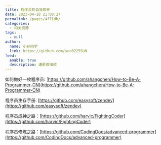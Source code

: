```yaml
---
title: 程序员的自我修养
date: 2023-04-18 21:08:27
permalink: /pages/4f71db/
categories: 
  - 相关资源
tags: 
  - null
author: 
  name: 小孙同学
  link: https://github.com/sun0225SUN
feed: 
  enable: true
  description: 请更改描述
---
```


如何做好一枚程序员: [https://github.com/ahangchen/How-to-Be-A-Programmer-CN](https://github.com/ahangchen/How-to-Be-A-Programmer-CN)

程序员生存手册: [https://github.com/easysoft/zendev](https://github.com/easysoft/zendev)


程序员成神之路：[https://github.com/harvic/FightingCoder](https://github.com/harvic/FightingCoder)

程序员修炼之路：[https://github.com/CodingDocs/advanced-programmer](https://github.com/CodingDocs/advanced-programmer)